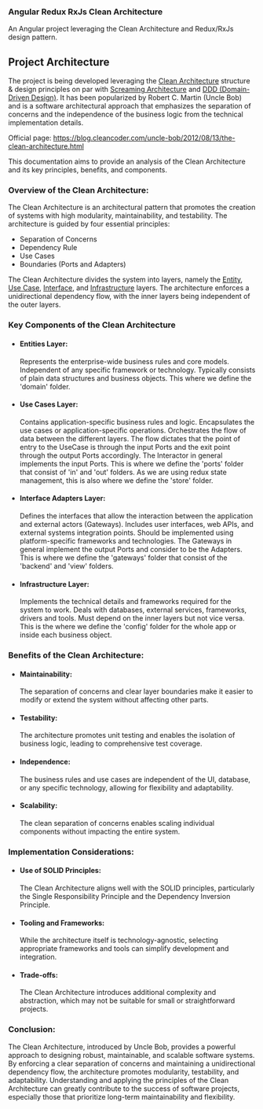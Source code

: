 ### Angular Redux RxJs Clean Architecture

An Angular project leveraging the Clean Architecture and Redux/RxJs design pattern.

## Project Architecture

The project is being developed leveraging the <u>Clean Architecture</u> structure & design principles on par with
<u>Screaming Architecture</u> and <u>DDD (Domain-Driven Design)</u>. It has been popularized by Robert C. Martin (Uncle Bob) and is a software architectural
approach that emphasizes the separation of concerns and the independence of the business logic from the technical implementation details.

Official page: https://blog.cleancoder.com/uncle-bob/2012/08/13/the-clean-architecture.html

This documentation aims to provide an analysis of the Clean Architecture and its key principles, benefits, and components.

### Overview of the Clean Architecture:

The Clean Architecture is an architectural pattern that promotes the creation of systems with high modularity,
maintainability, and testability. The architecture is guided by four essential principles:

- Separation of Concerns
- Dependency Rule
- Use Cases
- Boundaries (Ports and Adapters)

The Clean Architecture divides the system into layers, namely the <u>Entity</u>, <u>Use Case</u>, <u>Interface</u>, and <u>Infrastructure</u> layers.
The architecture enforces a unidirectional dependency flow, with the inner layers being independent of the outer layers.

### Key Components of the Clean Architecture

- #### Entities Layer:

  Represents the enterprise-wide business rules and core models.
  Independent of any specific framework or technology.
  Typically consists of plain data structures and business objects.
  This where we define the 'domain' folder.

- #### Use Cases Layer:

  Contains application-specific business rules and logic.
  Encapsulates the use cases or application-specific operations.
  Orchestrates the flow of data between the different layers.
  The flow dictates that the point of entry to the UseCase is through
  the input Ports and the exit point through the output Ports accordingly.
  The Interactor in general implements the input Ports. This is where we define
  the 'ports' folder that consist of 'in' and 'out' folders. As we are using
  redux state management, this is also where we define the 'store' folder.

- #### Interface Adapters Layer:

  Defines the interfaces that allow the interaction between the application and external actors (Gateways).
  Includes user interfaces, web APIs, and external systems integration points.
  Should be implemented using platform-specific frameworks and technologies.
  The Gateways in general implement the output Ports and consider to be the Adapters.
  This is where we define the 'gateways' folder that consist of the 'backend' and 'view' folders.

- #### Infrastructure Layer:

  Implements the technical details and frameworks required for the system to work.
  Deals with databases, external services, frameworks, drivers and tools.
  Must depend on the inner layers but not vice versa.
  This is the where we define the 'config' folder for the whole app or inside each business object.

### Benefits of the Clean Architecture:

- #### Maintainability:

  The separation of concerns and clear layer boundaries make it easier to modify or extend the system without affecting other parts.

- #### Testability:

  The architecture promotes unit testing and enables the isolation of business logic, leading to comprehensive test coverage.

- #### Independence:

  The business rules and use cases are independent of the UI, database, or any specific technology, allowing for flexibility and adaptability.

- #### Scalability:

  The clean separation of concerns enables scaling individual components without impacting the entire system.

### Implementation Considerations:

- #### Use of SOLID Principles:

  The Clean Architecture aligns well with the SOLID principles, particularly the Single Responsibility Principle and the Dependency Inversion Principle.

- #### Tooling and Frameworks:

  While the architecture itself is technology-agnostic, selecting appropriate frameworks and tools can simplify development and integration.

- #### Trade-offs:

  The Clean Architecture introduces additional complexity and abstraction, which may not be suitable for small or straightforward projects.

### Conclusion:

The Clean Architecture, introduced by Uncle Bob, provides a powerful approach to designing robust, maintainable,
and scalable software systems. By enforcing a clear separation of concerns and maintaining a unidirectional dependency flow,
the architecture promotes modularity, testability, and adaptability. Understanding and applying the principles of the
Clean Architecture can greatly contribute to the success of software projects, especially those that prioritize
long-term maintainability and flexibility.
